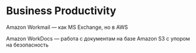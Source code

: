 # Business Productivity

Amazon Workmail — как MS Exchange, но в AWS

Amazon WorkDocs — работа с документам на базе Amazon S3 с упором на безопасность
